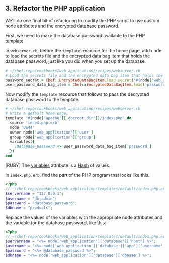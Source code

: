 ## 3. Refactor the PHP application

We'll do one final bit of refactoring to modify the PHP script to use custom node attributes and the encrypted database password.

First, we need to make the database password available to the PHP template.

In <code class="file-path">webserver.rb</code>, before the `template` resource for the home page, add code to load the secrets file and the encrypted data bag item that holds the database password, just like you did when you set up the database.

```ruby
# ~/chef-repo/cookbooks/web_application/recipes/webserver.rb
# Load the secrets file and the encrypted data bag item that holds the database password.
password_secret = Chef::EncryptedDataBagItem.load_secret("#{node['web_application']['passwords']['secret_path']}")
user_password_data_bag_item = Chef::EncryptedDataBagItem.load('passwords', 'db_admin', password_secret)
```

Now modify the `template` resource that follows to pass the decrypted database password to the template.

```ruby
# ~/chef-repo/cookbooks/web_application/recipes/webserver.rb
# Write a default home page.
template "#{node['apache']['docroot_dir']}/index.php" do
  source 'index.php.erb'
  mode '0644'
  owner node['web_application']['user']
  group node['web_application']['group']
  variables({
    :database_password => user_password_data_bag_item['password']
  })
end
```

[RUBY] The [variables](https://docs.chef.io/resource_template.html#variables) attribute is a [Hash](http://ruby-doc.org/core-2.1.1/Hash.html) of values.

In <code class="file-path">index.php.erb</code>, find the part of the PHP program that looks like this.

```php
<?php
// ~/chef-repo/cookbooks/web_application/templates/default/index.php.erb
$servername = "127.0.0.1";
$username = "db_admin";
$password = "database_password";
$dbname = "products";
```

Replace the values of the variables with the appropriate node attributes and the variable for the database password, like this:

```php
<?php
// ~/chef-repo/cookbooks/web_application/templates/default/index.php.erb
$servername = "<%= node['web_application']['database']['host'] %>";
$username = "<%= node['web_application']['database']['app']['username'] %>";
$password = "<%= @database_password %>";
$dbname = "<%= node['web_application']['database']['dbname'] %>";
```
